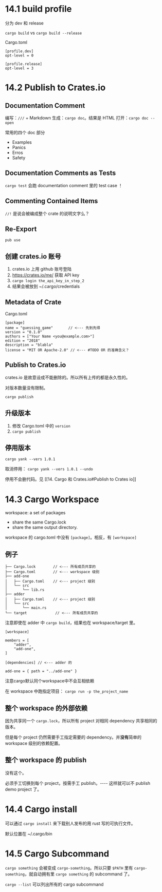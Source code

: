 # 14.1 build profile
分为 dev 和 release

`cargo build` vs `cargo build --release`

Cargo.toml
```
[profile.dev]
opt-level = 0

[profile.release]
opt-level = 3
```

# 14.2 Publish to Crates.io

## Documentation Comment
编写：`///` + Markdown
生成：`cargo doc`。结果是 HTML
打开：`cargo doc --open`

常用的四个 doc 部分
- Examples
- Panics
- Erros
- Safety

## Documentation Comments as Tests
`cargo test` 会跑 documentation comment 里的 test case ！

## Commenting Contained Items
`//!` 是说会被编成整个 crate 的说明文字么？

## Re-Export
`pub use`

## 创建 crates.io 账号
1. crates.io 上用 github 账号登陆
2. https://crates.io/me/ 获取 API key
3. `cargo login the_api_key_in_step_2`
4. 结果会被放到 ~/.cargo/credentials

## Metadata of Crate
Cargo.toml
```
[package]
name = "guessing_game"       // <--- 先到先得
version = "0.1.0"
authors = ["Your Name <you@example.com>"]
edition = "2018"
description = "blabla"
license = "MIT OR Apache-2.0" // <--- #TODO OR 的准确含义？
```

## Publish to Crates.io
crates.io 是故意设成不能删除的。所以所有上传的都是永久性的。

对版本数量没有限制。

`cargo publish`

## 升级版本
1. 修改 Cargo.toml 中的 `version`
2. `cargo publish`

## 停用版本
`cargo yank --vers 1.0.1`

取消停用： `cargo yank --vers 1.0.1 --undo`

停用不会删代码。见 [[14. Cargo 和  Crates.io#Publish to Crates io]]

# 14.3 Cargo Workspace
workspace: a set of packages
- share the same Cargo.lock
- share the same output directory.

workspace 的 cargo.toml 中没有 `[package]`。相反，有 `[workspace]`

## 例子
```
├── Cargo.lock        // <--- 所有成员共享的
├── Cargo.toml        // <--- workspace 级别
├── add-one
│   ├── Cargo.toml    // <--- project 级别
│   └── src
│       └── lib.rs
├── adder
│   ├── Cargo.toml    // <--- project 级别
│   └── src
│       └── main.rs
└── target             // <--- 所有成员共享的
```
注意即使在 adder 中 `cargo build`，结果也在 workspace/target 里。

```
[workspace]

members = [
    "adder",
    "add-one",
]
```

```
[dependencies] // <--- adder 的

add-one = { path = "../add-one" }
```
注意cargo默认同个workspace中不会互相依赖

在 workspace 中跑指定项目： `cargo run -p the_project_name`

## 整个 workspace 的外部依赖
因为共享同一个 `cargo.lock`，所以所有 project 对相同 dependency 共享相同的版本。

但是每个 project 仍然需要手工指定需要的 dependency。并**没有**简单的 workspace 级别的依赖配置。

## 整个 workspace 的 publish
没有这个。

必须手工切换到每个 project，按需手工 publish。---- 这样就可以不 publish demo project 了。

# 14.4 Cargo install
可以通过 `cargo install` 来下载别人发布的用 rust 写的可执行文件。

默认位置在 ~/.cargo/bin

# 14.5 Cargo Subcommand

`cargo something` 会被变成 `cargo-something`。所以只要 `$PATH` 里有 `cargo-something`，就自动拥有里 `cargo something` 的 subcommand 了。

`cargo --list` 可以列出所有的 cargo subcommand